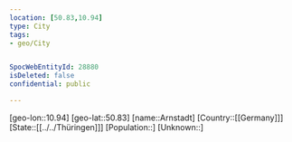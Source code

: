 ```yaml
---
location: [50.83,10.94]
type: City
tags:
- geo/City


SpocWebEntityId: 28880
isDeleted: false
confidential: public

---
```

[geo-lon::10.94]
[geo-lat::50.83]
[name::Arnstadt]
[Country::[[Germany]]]
[State::[[../../Thüringen]]]
[Population::]
[Unknown::]

